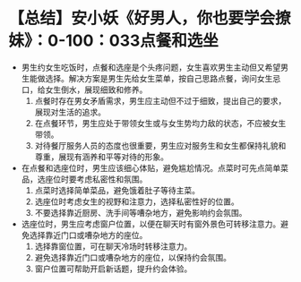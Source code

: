 # 【总结】安小妖《好男人，你也要学会撩妹》：0-100：033点餐和选坐

-   男生约女生吃饭时，点餐和选座是个头疼问题，女生喜欢男生主动但又希望男生能做选择。解决方案是男生先给女生菜单，按自己思路点餐，询问女生忌口，给女生倒水，展现细致和修养。
    1.  点餐时存在男女矛盾需求，男生应主动但不过于细致，提出自己的要求，展现对生活的追求。
    2.  在点餐环节，男生应处于带领女生或与女生势均力敌的状态，不应被女生带领。
    3.  对待餐厅服务人员的态度也很重要，男生应对服务生和女生都保持礼貌和尊重，展现有涵养和平等对待的形象。
-   在点餐和选座位时，男生应该细心体贴，避免尴尬情况。点菜时可先点简单菜品，选座位时要考虑私密性和氛围。
    1.  点菜时选择简单菜品，避免饿着肚子等待主菜。
    2.  选座位时考虑女生的视野和注意力，选择私密性好的位置。
    3.  不要选择靠近厨房、洗手间等嘈杂地方，避免影响约会氛围。
-   选座位时，男生应考虑窗户位置，以便在聊天时有窗外景色可转移注意力。避免选择靠近门口或嘈杂地方的座位。
    1.  选择靠窗位置，可在聊天冷场时转移注意力。
    2.  避免选择靠近门口或嘈杂地方的座位，以保持约会氛围。
    3.  窗户位置可帮助开启新话题，提升约会体验。